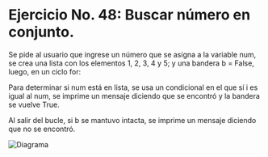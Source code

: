 # Ejercicio No. 48: Buscar número en conjunto.

Se pide al usuario que ingrese un número que se asigna a la variable num, se crea una lista con los elementos 1, 2, 3, 4 y 5; y una bandera b = False, luego, en un ciclo for:

Para determinar si num está en lista, se usa un condicional en el que sí i es igual al num, se imprime un mensaje diciendo que se encontró y la bandera se vuelve True. 

Al salir del bucle, si b se mantuvo intacta, se imprime un mensaje diciendo que no se encontró.

![Diagrama](diagrama.png "diagrama de flujo")